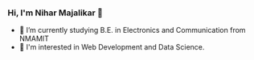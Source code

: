 ### Hi, I'm Nihar Majalikar 👋
- 🌱 I’m currently studying B.E. in Electronics and Communication from NMAMIT
- 👀 I'm interested in Web Development and Data Science.
<!--
**NiharMajalikar/NiharMajalikar** is a ✨ _special_ ✨ repository because its `README.md` (this file) appears on your GitHub profile.

Here are some ideas to get you started:
- 
- 🔭 I’m currently working on ...
- 🌱 I’m currently learning ...
- 👯 I’m looking to collaborate on ...
- 🤔 I’m looking for help with ...
- 💬 Ask me about ...
- 📫 How to reach me: ...
- 😄 Pronouns: ...
- ⚡ Fun fact: ...
-->
